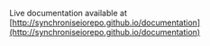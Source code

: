 Live documentation available at [http://synchroniseiorepo.github.io/documentation](http://synchroniseiorepo.github.io/documentation)
